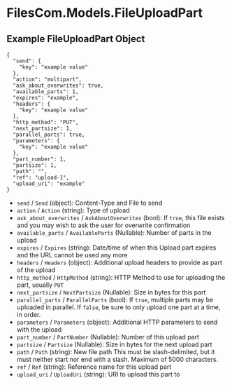 # FilesCom.Models.FileUploadPart

## Example FileUploadPart Object

```
{
  "send": {
    "key": "example value"
  },
  "action": "multipart",
  "ask_about_overwrites": true,
  "available_parts": 1,
  "expires": "example",
  "headers": {
    "key": "example value"
  },
  "http_method": "PUT",
  "next_partsize": 1,
  "parallel_parts": true,
  "parameters": {
    "key": "example value"
  },
  "part_number": 1,
  "partsize": 1,
  "path": "",
  "ref": "upload-1",
  "upload_uri": "example"
}
```

* `send` / `Send`  (object): Content-Type and File to send
* `action` / `Action`  (string): Type of upload
* `ask_about_overwrites` / `AskAboutOverwrites`  (bool): If `true`, this file exists and you may wish to ask the user for overwrite confirmation
* `available_parts` / `AvailableParts`  (Nullable<Int64>): Number of parts in the upload
* `expires` / `Expires`  (string): Date/time of when this Upload part expires and the URL cannot be used any more
* `headers` / `Headers`  (object): Additional upload headers to provide as part of the upload
* `http_method` / `HttpMethod`  (string): HTTP Method to use for uploading the part, usually `PUT`
* `next_partsize` / `NextPartsize`  (Nullable<Int64>): Size in bytes for this part
* `parallel_parts` / `ParallelParts`  (bool): If `true`, multiple parts may be uploaded in parallel.  If `false`, be sure to only upload one part at a time, in order.
* `parameters` / `Parameters`  (object): Additional HTTP parameters to send with the upload
* `part_number` / `PartNumber`  (Nullable<Int64>): Number of this upload part
* `partsize` / `Partsize`  (Nullable<Int64>): Size in bytes for the next upload part
* `path` / `Path`  (string): New file path This must be slash-delimited, but it must neither start nor end with a slash. Maximum of 5000 characters.
* `ref` / `Ref`  (string): Reference name for this upload part
* `upload_uri` / `UploadUri`  (string): URI to upload this part to
